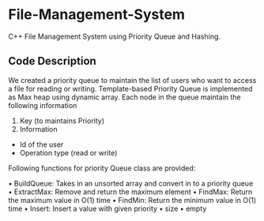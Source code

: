# File-Management-System
C++ File Management System using Priority Queue and Hashing.

## Code Description
We created a priority queue to maintain the list of users who want to access a file for reading or writing. Template-based Priority Queue is implemented as Max heap using dynamic
array.
Each node in the queue maintain the following information
1. Key (to maintains Priority)
2. Information
* Id of the user
* Operation type (read or write)

Following functions for priority Queue class are provided:

• BuildQueue: Takes in an unsorted array and convert in to a priority queue
• ExtractMax: Remove and return the maximum element
• FindMax: Return the maximum value in O(1) time
• FindMin: Return the minimum value in O(1) time
• Insert: Insert a value with given priority
• size
• empty


